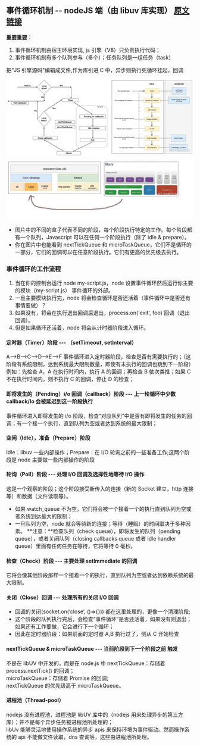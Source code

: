 ## 事件循环机制 -- nodeJS 端（由 libuv 库实现） [原文链接](https://zhuanlan.zhihu.com/p/35918797)

**重要重要：**

1.  事件循环机制由宿主环境实现, js 引擎（V8）只负责执行代码；
2.  事件循环机制有多个队列参与（多个）；任务队列是一组任务（task）

把“JS 引擎源码"编辑成文件,作为库引进 C 中，异步则执行死循环挂起，回调

![node事件循环](./img/nodeEventLoop.jpg)

- 图片中的不同的盒子代表不同的阶段，每个阶段执行特定的工作。每个阶段都有一个队列，Javascript 可以在任何一个阶段执行（除了 idle & prepare）。
- 你在图片中也能看到 nextTickQueue 和 microTaskQueue，它们不是循环的一部分，它们的回调可以在任意阶段执行。它们有更高的优先级去执行。

### 事件循环的工作流程

1. 当在你的控制台运行 node my-script.js，node 设置事件循环然后运行你主要的模块（my-script.js） 事件循环的外部。
2. 一旦主要模块执行完，node 将会检查循环是否还活着（事件循环中是否还有事情要做）？
3. 如果没有，将会在执行退出回调后退出，process.on('exit', foo) 回调（退出回调）。
4. 但是如果循环还活着，node 将会从计时器阶段进入循环。

#### 定时器（Timer）阶段 --- （setTimeout, setInterval）

A-->B-->C-->D-->E-->F
事件循环进入定时器阶段，检查是否有需要执行的；（这阶段有系统限制，达到系统最大限制数量，即使有未执行的回调也跳到下一阶段）  
例如：先检查 A，A 在执行时间内，执行 A 的回调；再检查 B 依次类推；如果 C 不在执行时间内，则不执行 C 的回调，停止 D 的检查；

#### 即将发生的（Pending）i/o 回调（callback）阶段 --- 上一轮循环中少数 callback/Io 会被延迟到这一阶段执行

事件循环进入即将发生的 i/o 阶段，检查“对应队列”中是否有即将发生的任务的回调；有一个接一个执行，直到队列为空或者达到系统的最大限制；

#### 空闲（Idle），准备（Prepare）阶段

Idle：libuv 一些内部操作；Prepare：在 I/O 轮询之前的一些准备工作;这两个阶段是 node 主要做一些内部操作的阶段

#### 轮询（Poll）阶段 --- 处理 I/O 回调及选择性地等待 I/O 操作

这是一个观察的阶段；这个阶段接受新传入的连接（新的 Socket 建立，http 连接等）和数据（文件读取等）。

- 如果 watch_queue 不为空，它们将会被一个接着一个的执行直到队列为空或者系统到达最大的限制；
- 一旦队列为空，node 就会等待新的连接；等待（睡眠）的时间取决于多种因素。
  **注意：**检查队列（check queue），即将发生的队列（pending queue），或者关闭队列（closing callbacks queue 或者 idle handler queue）里面有任何任务在等待，它将等待 0 毫秒。

#### 检查（Check）阶段 --- 主要处理 setlmmediate 的回调

它将会像其他阶段那样一个接着一个的执行，直到队列为空或者达到依赖系统的最大限制。

#### 关闭（Close）回调 --- 处理所有的关闭 I/O 回调

- 回调的关闭(socket.on(‘close’, ()=>{})) 都在这里处理的，更像一个清理阶段;
- 这个阶段的队列执行完后，会检查“事件循环”是否还活着，如果没有则退出；如果还有工作要做，它会进行下一个循环；
- 因此在定时器阶段：如果前面的定时器 A,B 执行过了，侧从 C 开始检查

#### nextTickQueue & microTaskQueue --- 当前阶段到下一个阶段之前 触发

不是在 libUV 中开发的，而是在 node.js 中
nextTickQueue：存储着 process.nextTick() 的回调；  
microTaskQueue：存储着 Promise 的回调;  
nextTickQueue 的优先级高于 microTaskQueue。

#### 进程池（Thread-pool）

nodejs 没有进程池，进程池是 libUV 库中的（nodejs 用来处理异步的第三方库）；并不是每个异步任务被进程池所处理的；  
libUv 能够灵活地使用操作系统的异步 apis 来保持环境为事件驱动。然而操作系统的 api 不能做文件读取，dns 查询等，这些由进程池所处理。
